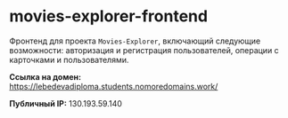 # movies-explorer-frontend
Фронтенд для проекта `Movies-Explorer`, включающий следующие возможности: авторизация и регистрация пользователей, операции с карточками и пользователями.

**Ссылка на домен:** https://lebedevadiploma.students.nomoredomains.work/

**Публичный IP:** 130.193.59.140